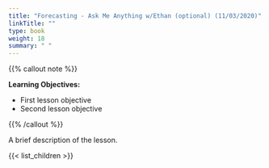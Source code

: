 ```yaml
---
title: "Forecasting - Ask Me Anything w/Ethan (optional) (11/03/2020)"
linkTitle: ""
type: book
weight: 18
summary: " "
---
```


{{% callout note %}}

**Learning Objectives:**
* First lesson objective
* Second lesson objective

{{% /callout %}}

A brief description of the lesson.

{{< list_children >}}